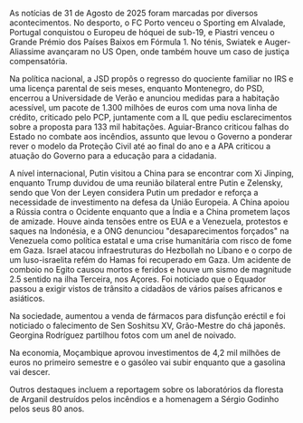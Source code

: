 As notícias de 31 de Agosto de 2025 foram marcadas por diversos acontecimentos. No desporto, o FC Porto venceu o Sporting em Alvalade, Portugal conquistou o Europeu de hóquei de sub-19, e Piastri venceu o Grande Prémio dos Países Baixos em Fórmula 1. No ténis, Swiatek e Auger-Aliassime avançaram no US Open, onde também houve um caso de justiça compensatória.

Na política nacional, a JSD propôs o regresso do quociente familiar no IRS e uma licença parental de seis meses, enquanto Montenegro, do PSD, encerrou a Universidade de Verão e anunciou medidas para a habitação acessível, um pacote de 1.300 milhões de euros com uma nova linha de crédito, criticado pelo PCP, juntamente com a IL que pediu esclarecimentos sobre a proposta para 133 mil habitações. Aguiar-Branco criticou falhas do Estado no combate aos incêndios, assunto que levou o Governo a ponderar rever o modelo da Proteção Civil até ao final do ano e a APA criticou a atuação do Governo para a educação para a cidadania.

A nível internacional, Putin visitou a China para se encontrar com Xi Jinping, enquanto Trump duvidou de uma reunião bilateral entre Putin e Zelensky, sendo que Von der Leyen considera Putin um predador e reforça a necessidade de investimento na defesa da União Europeia. A China apoiou a Rússia contra o Ocidente enquanto que a Índia e a China prometem laços de amizade. Houve ainda tensões entre os EUA e a Venezuela, protestos e saques na Indonésia, e a ONG denunciou "desaparecimentos forçados" na Venezuela como política estatal e uma crise humanitária com risco de fome em Gaza. Israel atacou infraestruturas do Hezbollah no Líbano e o corpo de um luso-israelita refém do Hamas foi recuperado em Gaza. Um acidente de comboio no Egito causou mortos e feridos e houve um sismo de magnitude 2.5 sentido na ilha Terceira, nos Açores. Foi noticiado que o Equador passou a exigir vistos de trânsito a cidadãos de vários países africanos e asiáticos.

Na sociedade, aumentou a venda de fármacos para disfunção eréctil e foi noticiado o falecimento de Sen Soshitsu XV, Grão-Mestre do chá japonês. Georgina Rodríguez partilhou fotos com um anel de noivado.

Na economia, Moçambique aprovou investimentos de 4,2 mil milhões de euros no primeiro semestre e o gasóleo vai subir enquanto que a gasolina vai descer.

Outros destaques incluem a reportagem sobre os laboratórios da floresta de Arganil destruídos pelos incêndios e a homenagem a Sérgio Godinho pelos seus 80 anos.